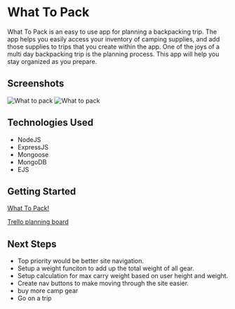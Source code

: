 # What To Pack

What To Pack is an easy to use app for planning a backpacking trip. The app helps you easily access your inventory of camping supplies, and add those supplies to trips that you create within the app. One of the joys of a multi day backpacking trip is the planning process. This app will help you stay organized as you prepare.


## Screenshots

<img src="https://i.imgur.com/kgnSZAZ.png" alt="What to pack">

<img src="https://i.imgur.com/21ns3J5.png" alt="What to pack">





## Technologies Used

- NodeJS
- ExpressJS
- Mongoose
- MongoDB
- EJS


## Getting Started



[What To Pack!](https://what-to-pack.herokuapp.com/)

[Trello planning board](https://trello.com/b/WAAnKMFQ)

## Next Steps 

- Top priority would be better site navigation.
- Setup a weight funciton to add up the total weight of all gear. 
- Setup calculation for max carry weight based on user height and weight.
- Create nav buttons to make moving through the site easier.
- buy more camp gear 
- Go on a trip